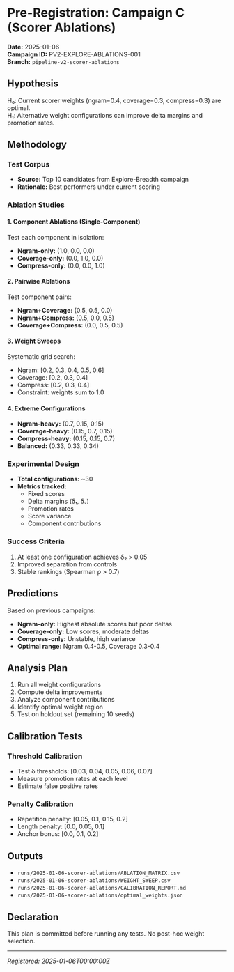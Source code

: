 # Pre-Registration: Campaign C (Scorer Ablations)

**Date:** 2025-01-06  
**Campaign ID:** PV2-EXPLORE-ABLATIONS-001  
**Branch:** `pipeline-v2-scorer-ablations`

## Hypothesis

H₀: Current scorer weights (ngram=0.4, coverage=0.3, compress=0.3) are optimal.  
H₁: Alternative weight configurations can improve delta margins and promotion rates.

## Methodology

### Test Corpus
- **Source:** Top 10 candidates from Explore-Breadth campaign
- **Rationale:** Best performers under current scoring

### Ablation Studies

#### 1. Component Ablations (Single-Component)
Test each component in isolation:
- **Ngram-only:** (1.0, 0.0, 0.0)
- **Coverage-only:** (0.0, 1.0, 0.0)
- **Compress-only:** (0.0, 0.0, 1.0)

#### 2. Pairwise Ablations
Test component pairs:
- **Ngram+Coverage:** (0.5, 0.5, 0.0)
- **Ngram+Compress:** (0.5, 0.0, 0.5)
- **Coverage+Compress:** (0.0, 0.5, 0.5)

#### 3. Weight Sweeps
Systematic grid search:
- Ngram: [0.2, 0.3, 0.4, 0.5, 0.6]
- Coverage: [0.2, 0.3, 0.4]
- Compress: [0.2, 0.3, 0.4]
- Constraint: weights sum to 1.0

#### 4. Extreme Configurations
- **Ngram-heavy:** (0.7, 0.15, 0.15)
- **Coverage-heavy:** (0.15, 0.7, 0.15)
- **Compress-heavy:** (0.15, 0.15, 0.7)
- **Balanced:** (0.33, 0.33, 0.34)

### Experimental Design
- **Total configurations:** ~30
- **Metrics tracked:**
  - Fixed scores
  - Delta margins (δ₁, δ₂)
  - Promotion rates
  - Score variance
  - Component contributions

### Success Criteria
1. At least one configuration achieves δ₂ > 0.05
2. Improved separation from controls
3. Stable rankings (Spearman ρ > 0.7)

## Predictions

Based on previous campaigns:
- **Ngram-only:** Highest absolute scores but poor deltas
- **Coverage-only:** Low scores, moderate deltas
- **Compress-only:** Unstable, high variance
- **Optimal range:** Ngram 0.4-0.5, Coverage 0.3-0.4

## Analysis Plan

1. Run all weight configurations
2. Compute delta improvements
3. Analyze component contributions
4. Identify optimal weight region
5. Test on holdout set (remaining 10 seeds)

## Calibration Tests

### Threshold Calibration
- Test δ thresholds: [0.03, 0.04, 0.05, 0.06, 0.07]
- Measure promotion rates at each level
- Estimate false positive rates

### Penalty Calibration
- Repetition penalty: [0.05, 0.1, 0.15, 0.2]
- Length penalty: [0.0, 0.05, 0.1]
- Anchor bonus: [0.0, 0.1, 0.2]

## Outputs

- `runs/2025-01-06-scorer-ablations/ABLATION_MATRIX.csv`
- `runs/2025-01-06-scorer-ablations/WEIGHT_SWEEP.csv`
- `runs/2025-01-06-scorer-ablations/CALIBRATION_REPORT.md`
- `runs/2025-01-06-scorer-ablations/optimal_weights.json`

## Declaration

This plan is committed before running any tests. No post-hoc weight selection.

---
*Registered: 2025-01-06T00:00:00Z*